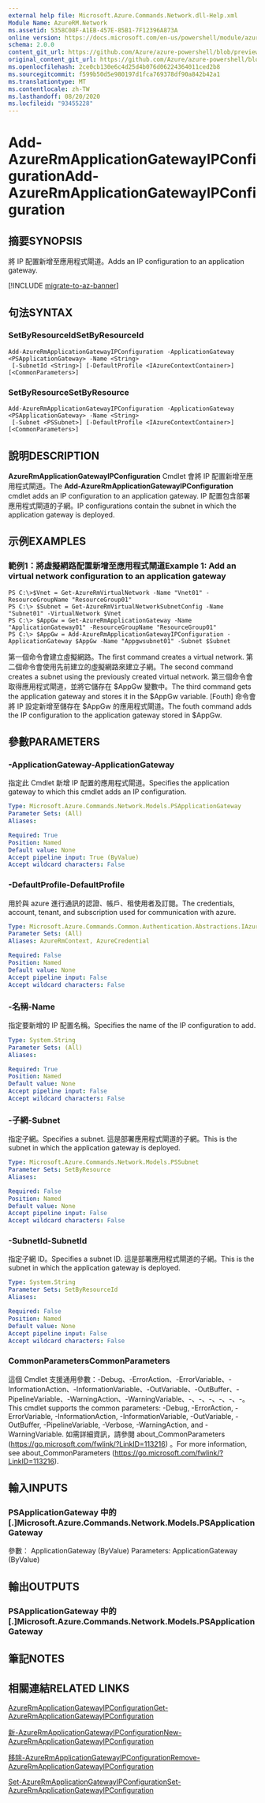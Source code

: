 ```yaml
---
external help file: Microsoft.Azure.Commands.Network.dll-Help.xml
Module Name: AzureRM.Network
ms.assetid: 5358C08F-A1EB-457E-85B1-7F12396A873A
online version: https://docs.microsoft.com/en-us/powershell/module/azurerm.network/add-azurermapplicationgatewayipconfiguration
schema: 2.0.0
content_git_url: https://github.com/Azure/azure-powershell/blob/preview/src/ResourceManager/Network/Commands.Network/help/Add-AzureRmApplicationGatewayIPConfiguration.md
original_content_git_url: https://github.com/Azure/azure-powershell/blob/preview/src/ResourceManager/Network/Commands.Network/help/Add-AzureRmApplicationGatewayIPConfiguration.md
ms.openlocfilehash: 2ce0cb130e6c4d25d4b076d06224364011ced2b8
ms.sourcegitcommit: f599b50d5e980197d1fca769378df90a842b42a1
ms.translationtype: MT
ms.contentlocale: zh-TW
ms.lasthandoff: 08/20/2020
ms.locfileid: "93455228"
---
```

# <span data-ttu-id="b1dda-101">Add-AzureRmApplicationGatewayIPConfiguration</span><span class="sxs-lookup"><span data-stu-id="b1dda-101">Add-AzureRmApplicationGatewayIPConfiguration</span></span>

## <span data-ttu-id="b1dda-102">摘要</span><span class="sxs-lookup"><span data-stu-id="b1dda-102">SYNOPSIS</span></span>
<span data-ttu-id="b1dda-103">將 IP 配置新增至應用程式閘道。</span><span class="sxs-lookup"><span data-stu-id="b1dda-103">Adds an IP configuration to an application gateway.</span></span>

[!INCLUDE [migrate-to-az-banner](../../includes/migrate-to-az-banner.md)]

## <span data-ttu-id="b1dda-104">句法</span><span class="sxs-lookup"><span data-stu-id="b1dda-104">SYNTAX</span></span>

### <span data-ttu-id="b1dda-105">SetByResourceId</span><span class="sxs-lookup"><span data-stu-id="b1dda-105">SetByResourceId</span></span>
```
Add-AzureRmApplicationGatewayIPConfiguration -ApplicationGateway <PSApplicationGateway> -Name <String>
 [-SubnetId <String>] [-DefaultProfile <IAzureContextContainer>] [<CommonParameters>]
```

### <span data-ttu-id="b1dda-106">SetByResource</span><span class="sxs-lookup"><span data-stu-id="b1dda-106">SetByResource</span></span>
```
Add-AzureRmApplicationGatewayIPConfiguration -ApplicationGateway <PSApplicationGateway> -Name <String>
 [-Subnet <PSSubnet>] [-DefaultProfile <IAzureContextContainer>] [<CommonParameters>]
```

## <span data-ttu-id="b1dda-107">說明</span><span class="sxs-lookup"><span data-stu-id="b1dda-107">DESCRIPTION</span></span>
<span data-ttu-id="b1dda-108">**AzureRmApplicationGatewayIPConfiguration** Cmdlet 會將 IP 配置新增至應用程式閘道。</span><span class="sxs-lookup"><span data-stu-id="b1dda-108">The **Add-AzureRmApplicationGatewayIPConfiguration** cmdlet adds an IP configuration to an application gateway.</span></span>
<span data-ttu-id="b1dda-109">IP 配置包含部署應用程式閘道的子網。</span><span class="sxs-lookup"><span data-stu-id="b1dda-109">IP configurations contain the subnet in which the application gateway is deployed.</span></span>

## <span data-ttu-id="b1dda-110">示例</span><span class="sxs-lookup"><span data-stu-id="b1dda-110">EXAMPLES</span></span>

### <span data-ttu-id="b1dda-111">範例1：將虛擬網路配置新增至應用程式閘道</span><span class="sxs-lookup"><span data-stu-id="b1dda-111">Example 1: Add an virtual network configuration to an application gateway</span></span>
```
PS C:\>$Vnet = Get-AzureRmVirtualNetwork -Name "Vnet01" -ResourceGroupName "ResourceGroup01"
PS C:\> $Subnet = Get-AzureRmVirtualNetworkSubnetConfig -Name "Subnet01" -VirtualNetwork $Vnet 
PS C:\> $AppGw = Get-AzureRmApplicationGateway -Name "ApplicationGateway01" -ResourceGroupName "ResourceGroup01"
PS C:\> $AppGw = Add-AzureRmApplicationGatewayIPConfiguration -ApplicationGateway $AppGw -Name "Appgwsubnet01" -Subnet $Subnet
```

<span data-ttu-id="b1dda-112">第一個命令會建立虛擬網路。</span><span class="sxs-lookup"><span data-stu-id="b1dda-112">The first command creates a virtual network.</span></span>
<span data-ttu-id="b1dda-113">第二個命令會使用先前建立的虛擬網路來建立子網。</span><span class="sxs-lookup"><span data-stu-id="b1dda-113">The second command creates a subnet using the previously created virtual network.</span></span>
<span data-ttu-id="b1dda-114">第三個命令會取得應用程式閘道，並將它儲存在 $AppGw 變數中。</span><span class="sxs-lookup"><span data-stu-id="b1dda-114">The third command gets the application gateway and stores it in the $AppGw variable.</span></span>
<span data-ttu-id="b1dda-115">[Fouth] 命令會將 IP 設定新增至儲存在 $AppGw 的應用程式閘道。</span><span class="sxs-lookup"><span data-stu-id="b1dda-115">The fouth command adds the IP configuration to the application gateway stored in $AppGw.</span></span>

## <span data-ttu-id="b1dda-116">參數</span><span class="sxs-lookup"><span data-stu-id="b1dda-116">PARAMETERS</span></span>

### <span data-ttu-id="b1dda-117">-ApplicationGateway</span><span class="sxs-lookup"><span data-stu-id="b1dda-117">-ApplicationGateway</span></span>
<span data-ttu-id="b1dda-118">指定此 Cmdlet 新增 IP 配置的應用程式閘道。</span><span class="sxs-lookup"><span data-stu-id="b1dda-118">Specifies the application gateway to which this cmdlet adds an IP configuration.</span></span>

```yaml
Type: Microsoft.Azure.Commands.Network.Models.PSApplicationGateway
Parameter Sets: (All)
Aliases:

Required: True
Position: Named
Default value: None
Accept pipeline input: True (ByValue)
Accept wildcard characters: False
```

### <span data-ttu-id="b1dda-119">-DefaultProfile</span><span class="sxs-lookup"><span data-stu-id="b1dda-119">-DefaultProfile</span></span>
<span data-ttu-id="b1dda-120">用於與 azure 進行通訊的認證、帳戶、租使用者及訂閱。</span><span class="sxs-lookup"><span data-stu-id="b1dda-120">The credentials, account, tenant, and subscription used for communication with azure.</span></span>

```yaml
Type: Microsoft.Azure.Commands.Common.Authentication.Abstractions.IAzureContextContainer
Parameter Sets: (All)
Aliases: AzureRmContext, AzureCredential

Required: False
Position: Named
Default value: None
Accept pipeline input: False
Accept wildcard characters: False
```

### <span data-ttu-id="b1dda-121">-名稱</span><span class="sxs-lookup"><span data-stu-id="b1dda-121">-Name</span></span>
<span data-ttu-id="b1dda-122">指定要新增的 IP 配置名稱。</span><span class="sxs-lookup"><span data-stu-id="b1dda-122">Specifies the name of the IP configuration to add.</span></span>

```yaml
Type: System.String
Parameter Sets: (All)
Aliases:

Required: True
Position: Named
Default value: None
Accept pipeline input: False
Accept wildcard characters: False
```

### <span data-ttu-id="b1dda-123">-子網</span><span class="sxs-lookup"><span data-stu-id="b1dda-123">-Subnet</span></span>
<span data-ttu-id="b1dda-124">指定子網。</span><span class="sxs-lookup"><span data-stu-id="b1dda-124">Specifies a subnet.</span></span>
<span data-ttu-id="b1dda-125">這是部署應用程式閘道的子網。</span><span class="sxs-lookup"><span data-stu-id="b1dda-125">This is the subnet in which the application gateway is deployed.</span></span>

```yaml
Type: Microsoft.Azure.Commands.Network.Models.PSSubnet
Parameter Sets: SetByResource
Aliases:

Required: False
Position: Named
Default value: None
Accept pipeline input: False
Accept wildcard characters: False
```

### <span data-ttu-id="b1dda-126">-SubnetId</span><span class="sxs-lookup"><span data-stu-id="b1dda-126">-SubnetId</span></span>
<span data-ttu-id="b1dda-127">指定子網 ID。</span><span class="sxs-lookup"><span data-stu-id="b1dda-127">Specifies a subnet ID.</span></span>
<span data-ttu-id="b1dda-128">這是部署應用程式閘道的子網。</span><span class="sxs-lookup"><span data-stu-id="b1dda-128">This is the subnet in which the application gateway is deployed.</span></span>

```yaml
Type: System.String
Parameter Sets: SetByResourceId
Aliases:

Required: False
Position: Named
Default value: None
Accept pipeline input: False
Accept wildcard characters: False
```

### <span data-ttu-id="b1dda-129">CommonParameters</span><span class="sxs-lookup"><span data-stu-id="b1dda-129">CommonParameters</span></span>
<span data-ttu-id="b1dda-130">這個 Cmdlet 支援通用參數：-Debug、-ErrorAction、-ErrorVariable、-InformationAction、-InformationVariable、-OutVariable、-OutBuffer、-PipelineVariable、-WarningAction、-WarningVariable、-、-、-、-、-、-。</span><span class="sxs-lookup"><span data-stu-id="b1dda-130">This cmdlet supports the common parameters: -Debug, -ErrorAction, -ErrorVariable, -InformationAction, -InformationVariable, -OutVariable, -OutBuffer, -PipelineVariable, -Verbose, -WarningAction, and -WarningVariable.</span></span> <span data-ttu-id="b1dda-131">如需詳細資訊，請參閱 about_CommonParameters (https://go.microsoft.com/fwlink/?LinkID=113216) 。</span><span class="sxs-lookup"><span data-stu-id="b1dda-131">For more information, see about_CommonParameters (https://go.microsoft.com/fwlink/?LinkID=113216).</span></span>

## <span data-ttu-id="b1dda-132">輸入</span><span class="sxs-lookup"><span data-stu-id="b1dda-132">INPUTS</span></span>

### <span data-ttu-id="b1dda-133">PSApplicationGateway 中的 [.]</span><span class="sxs-lookup"><span data-stu-id="b1dda-133">Microsoft.Azure.Commands.Network.Models.PSApplicationGateway</span></span>
<span data-ttu-id="b1dda-134">參數： ApplicationGateway (ByValue) </span><span class="sxs-lookup"><span data-stu-id="b1dda-134">Parameters: ApplicationGateway (ByValue)</span></span>

## <span data-ttu-id="b1dda-135">輸出</span><span class="sxs-lookup"><span data-stu-id="b1dda-135">OUTPUTS</span></span>

### <span data-ttu-id="b1dda-136">PSApplicationGateway 中的 [.]</span><span class="sxs-lookup"><span data-stu-id="b1dda-136">Microsoft.Azure.Commands.Network.Models.PSApplicationGateway</span></span>

## <span data-ttu-id="b1dda-137">筆記</span><span class="sxs-lookup"><span data-stu-id="b1dda-137">NOTES</span></span>

## <span data-ttu-id="b1dda-138">相關連結</span><span class="sxs-lookup"><span data-stu-id="b1dda-138">RELATED LINKS</span></span>

[<span data-ttu-id="b1dda-139">AzureRmApplicationGatewayIPConfiguration</span><span class="sxs-lookup"><span data-stu-id="b1dda-139">Get-AzureRmApplicationGatewayIPConfiguration</span></span>](./Get-AzureRmApplicationGatewayIPConfiguration.md)

[<span data-ttu-id="b1dda-140">新-AzureRmApplicationGatewayIPConfiguration</span><span class="sxs-lookup"><span data-stu-id="b1dda-140">New-AzureRmApplicationGatewayIPConfiguration</span></span>](./New-AzureRmApplicationGatewayIPConfiguration.md)

[<span data-ttu-id="b1dda-141">移除-AzureRmApplicationGatewayIPConfiguration</span><span class="sxs-lookup"><span data-stu-id="b1dda-141">Remove-AzureRmApplicationGatewayIPConfiguration</span></span>](./Remove-AzureRmApplicationGatewayIPConfiguration.md)

[<span data-ttu-id="b1dda-142">Set-AzureRmApplicationGatewayIPConfiguration</span><span class="sxs-lookup"><span data-stu-id="b1dda-142">Set-AzureRmApplicationGatewayIPConfiguration</span></span>](./Set-AzureRmApplicationGatewayIPConfiguration.md)


